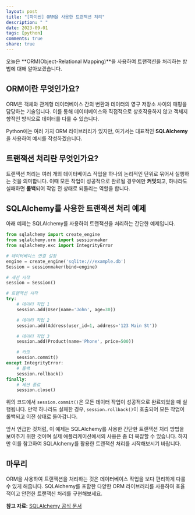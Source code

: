 ```yaml
---
layout: post
title: "[파이썬] ORM을 사용한 트랜잭션 처리"
description: " "
date: 2023-09-01
tags: [python]
comments: true
share: true
---
```


오늘은 **ORM(Object-Relational Mapping)**을 사용하여 트랜잭션을 처리하는 방법에 대해 알아보겠습니다. 

## ORM이란 무엇인가요?

ORM은 객체와 관계형 데이터베이스 간의 변환과 데이터의 영구 저장소 사이의 매핑을 담당하는 기술입니다. 이를 통해 데이터베이스와 직접적으로 상호작용하지 않고 객체지향적인 방식으로 데이터를 다룰 수 있습니다.

Python에는 여러 가지 ORM 라이브러리가 있지만, 여기서는 대표적인 **SQLAlchemy**을 사용하여 예시를 작성하겠습니다.

## 트랜잭션 처리란 무엇인가요?

트랜잭션 처리는 여러 개의 데이터베이스 작업을 하나의 논리적인 단위로 묶어서 실행하는 것을 의미합니다. 이때 모든 작업이 성공적으로 완료될 경우에만 **커밋**되고, 하나라도 실패하면 **롤백**되어 작업 전 상태로 되돌리는 역할을 합니다.

## SQLAlchemy를 사용한 트랜잭션 처리 예제

아래 예제는 SQLAlchemy를 사용하여 트랜잭션을 처리하는 간단한 예제입니다.

```python
from sqlalchemy import create_engine
from sqlalchemy.orm import sessionmaker
from sqlalchemy.exc import IntegrityError

# 데이터베이스 연결 설정
engine = create_engine('sqlite:///example.db')
Session = sessionmaker(bind=engine)

# 세션 시작
session = Session()

# 트랜잭션 시작
try:
    # 데이터 작업 1
    session.add(User(name='John', age=30))

    # 데이터 작업 2
    session.add(Address(user_id=1, address='123 Main St'))

    # 데이터 작업 3
    session.add(Product(name='Phone', price=500))

    # 커밋
    session.commit()
except IntegrityError:
    # 롤백
    session.rollback()
finally:
    # 세션 종료
    session.close()
```

위의 코드에서 `session.commit()`은 모든 데이터 작업이 성공적으로 완료되었을 때 실행됩니다. 만약 하나라도 실패한 경우, `session.rollback()`이 호출되어 모든 작업이 롤백되고 이전 상태로 돌아갑니다.

앞서 언급한 것처럼, 이 예제는 SQLAlchemy를 사용한 간단한 트랜잭션 처리 방법을 보여주기 위한 것이며 실제 애플리케이션에서의 사용은 좀 더 복잡할 수 있습니다. 하지만 이를 참고하여 SQLAlchemy를 활용한 트랜잭션 처리를 시작해보시기 바랍니다.

## 마무리

ORM을 사용하여 트랜잭션을 처리하는 것은 데이터베이스 작업을 보다 편리하게 다룰 수 있게 해줍니다. SQLAlchemy를 포함한 다양한 ORM 라이브러리를 사용하여 효율적이고 안전한 트랜잭션 처리를 구현해보세요.

**참고 자료:** [SQLAlchemy 공식 문서](https://docs.sqlalchemy.org/)